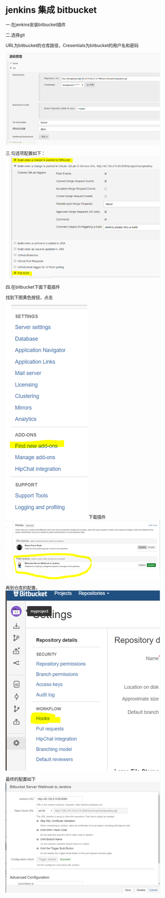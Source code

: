 # jenkins 集成 bitbucket #
一.在jenkins安装bitbucket插件

二.选择git

URL为bitbucket的仓库路径，Cresentials为bitbucket的用户名和密码

![](pic/jenkins-bitbucket/2.PNG)

三.勾选项配置如下：
![](pic/jenkins-bitbucket/1.PNG)

四.在bitbucket下面下载插件

找到下图黄色按钮，点击

![](pic/jenkins-bitbucket/4.PNG)
下载插件
![](pic/jenkins-bitbucket/3.PNG)

再到仓库的配置，
![](pic/jenkins-bitbucket/5.PNG)

最终的配置如下
![](pic/jenkins-bitbucket/6.PNG)